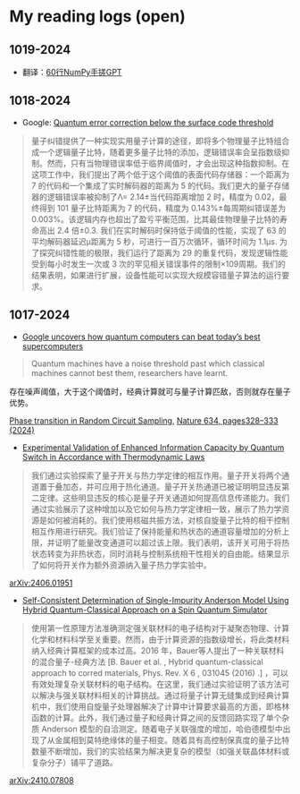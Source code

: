# My reading logs (open)

## 1019-2024

- 翻译：[60行NumPy手搓GPT](https://jiqihumanr.github.io/2023/04/13/gpt-from-scratch/)


## 1018-2024

- Google: [Quantum error correction below the surface code threshold](https://arxiv.org/abs/2408.13687)

> 量子纠错提供了一种实现实用量子计算的途径，即将多个物理量子比特组合成一个逻辑量子比特，随着更多量子比特的添加，逻辑错误率会呈指数级抑制。然而，只有当物理错误率低于临界阈值时，才会出现这种指数抑制。在这项工作中，我们提出了两个低于这个阈值的表面代码存储器：一个距离为 7 的代码和一个集成了实时解码器的距离为 5 的代码。我们更大的量子存储器的逻辑错误率被抑制了Λ= 2.14±当代码距离增加 2 时，精度为 0.02，最终得到 101 量子比特距离为 7 的代码，精度为 0.143%±每周期纠错误差为 0.003%。该逻辑内存也超出了盈亏平衡范围，比其最佳物理量子比特的寿命高出 2.4 倍±0.3. 我们在实时解码时保持低于阈值的性能，实现了 63 的平均解码器延迟μ距离为 5 秒，可进行一百万次循环，循环时间为 1.1μs. 为了探究纠错性能的极限，我们运行了距离为 29 的重复代码，发现逻辑性能受到每小时发生一次或 3 次的罕见相关错误事件的限制×109周期。我们的结果表明，如果进行扩展，设备性能可以实现大规模容错量子算法的运行要求。

## 1017-2024

- [Google uncovers how quantum computers can beat today’s best supercomputers](https://www.nature.com/articles/d41586-024-03288-3)

> Quantum machines have a noise threshold past which classical machines cannot best them, researchers have learnt.

存在噪声阈值，大于这个阈值时，经典计算就可与量子计算匹敌，否则就存在量子优势。

[Phase transition in Random Circuit Sampling](https://arxiv.org/abs/2304.11119), [Nature 634, pages328–333 (2024)](https://www.nature.com/articles/s41586-024-07998-6)


- [Experimental Validation of Enhanced Information Capacity by Quantum Switch in Accordance with Thermodynamic Laws](https://journals.aps.org/prl/abstract/10.1103/PhysRevLett.133.040401)

> 我们通过实验探索了量子开关与热力学定律的相互作用。量子开关将两个通道置于叠加态，并可应用于热化通道。量子开关热通道已被证明明显违反第二定律。这些明显违反的核心是量子开关通道如何提高信息传递能力。我们通过实验展示了这种增加以及它如何与热力学定律相一致，展示了热力学资源是如何被消耗的。我们使用核磁共振方法，对核自旋量子比特的相干控制相互作用进行研究。我们验证了保持能量和热状态的通道容量增加的分析上限，并证明了能量改变通道可以超过该上限。我们表明，该开关可用于将热状态转变为非热状态，同时消耗与控制系统相干性相关的自由能。结果显示了如何将开关作为额外资源纳入量子热力学实验中。

[arXiv:2406.01951](https://arxiv.org/abs/2406.01951)

- [Self-Consistent Determination of Single-Impurity Anderson Model Using Hybrid Quantum-Classical Approach on a Spin Quantum Simulator](https://journals.aps.org/prl/abstract/10.1103/PhysRevLett.133.140602)

> 使用第一性原理方法准确测定强关联材料的电子结构对于凝聚态物理、计算化学和材料科学至关重要。然而，由于计算资源的指数级增长，将此类材料纳入经典计算框架的成本过高。2016 年，Bauer等人提出了一种关联材料的混合量子-经典方法 [B. Bauer et al. , Hybrid quantum-classical approach to corred materials, Phys. Rev. X 6 , 031045 (2016) .] ，可以有效处理复杂关联材料的电子结构。在这里，我们通过实验证明了该方法可以解决与强关联材料相关的计算挑战。通过将量子计算无缝集成到经典计算机中，我们使用自旋量子处理器解决了计算中计算要求最高的方面，即格林函数的计算。此外，我们通过量子和经典计算之间的反馈回路实现了单个杂质 Anderson 模型的自洽测定。随着电子关联强度的增加，哈伯德模型中出现了从金属相到莫特绝缘体的量子相变。随着具有高控制保真度的量子比特数量不断增加，我们的实验结果为解决更复杂的模型（如强关联晶体材料或复杂分子）铺平了道路。

[arXiv:2410.07808](https://arxiv.org/abs/2410.07808)
